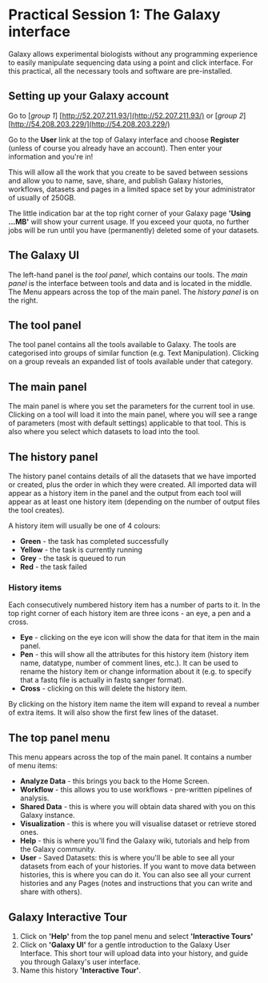 # Practical Session 1: The Galaxy interface

Galaxy allows experimental biologists without any programming experience to easily manipulate sequencing data using a point and click interface. For this practical, all the necessary tools and software are pre-installed.

## Setting up your Galaxy account

Go to [*group 1*] [http://52.207.211.93/](http://52.207.211.93/) or [*group 2*] [http://54.208.203.229/](http://54.208.203.229/)

Go to the **User** link at the top of Galaxy interface and choose **Register** (unless of course you already have an account). Then enter your information and you're in!

This will allow all the work that you create to be saved between sessions and allow you to name, save, share, and publish Galaxy histories, workflows, datasets and pages in a limited space set by your administrator of usually of 250GB.

The little indication bar at the top right corner of your Galaxy page **'Using ...MB'** will show your current usage. If you exceed your quota, no further jobs will be run until you have (permanently) deleted some of your datasets.

## The Galaxy UI

The left-hand panel is the *tool panel*, which contains our tools. The *main panel* is the interface between tools and data and is located in the middle. The Menu appears across the top of the main panel. The *history panel* is on the right.

## The tool panel

The tool panel contains all the tools available to Galaxy. The tools are categorised into groups of similar function (e.g. Text Manipulation). Clicking on a group reveals an expanded list of tools available under that category.

## The main panel

The main panel is where you set the parameters for the current tool in use. Clicking on a tool will load it into the main panel, where you will see a range of parameters (most with default settings) applicable to that tool. This is also where you select which datasets to load into the tool.

## The history panel

The history panel contains details of all the datasets that we have imported or created, plus the order in which they were created. All imported data will appear as a history item in the panel and the output from each tool will appear as at least one history item (depending on the number of output files the tool creates).

A history item will usually be one of 4 colours:

* **Green** - the task has completed successfully
* **Yellow** - the task is currently running
* **Grey** - the task is queued to run
* **Red** - the task failed

### History items

Each consecutively numbered history item has a number of parts to it. In the top right corner of each history item are three icons - an eye, a pen and a cross.

* **Eye** - clicking on the eye icon will show the data for that item in the main panel.
* **Pen** - this will show all the attributes for this history item (history item name, datatype, number of comment lines, etc.). It can be used to rename the history item or change information about it (e.g. to specify that a fastq file is actually in fastq sanger format).
* **Cross** - clicking on this will delete the history item.

By clicking on the history item name the item will expand to reveal a number of extra items. It will also show the first few lines of the dataset.

## The top panel menu

This menu appears across the top of the main panel. It contains a number of menu items:

* **Analyze Data** - this brings you back to the Home Screen.
* **Workflow** - this allows you to use workflows - pre-written pipelines of analysis.
* **Shared Data** - this is where you will obtain data shared with you on this Galaxy instance.
* **Visualization** - this is where you will visualise dataset or retrieve stored ones.
* **Help** - this is where you'll find the Galaxy wiki, tutorials and help from the Galaxy community.
* **User** - Saved Datasets: this is where you'll be able to see all your datasets from each of your histories. If you want to move data between histories, this is where you can do it. You can also see all your current histories and any Pages (notes and instructions that you can write and share with others).

## Galaxy Interactive Tour

1. Click on **'Help'** from the top panel menu and select **'Interactive Tours'**
2. Click on **'Galaxy UI'** for a gentle introduction to the Galaxy User Interface. This short tour will upload data into your history, and guide you through Galaxy's user interface.
3. Name this history **'Interactive Tour'**.
